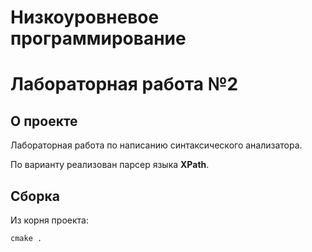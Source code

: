 # Низкоуровневое программирование 
# Лабораторная работа №2
## О проекте
Лабораторная работа по написанию синтаксического анализатора. 

По варианту реализован парсер языка **XPath**.

## Сборка
Из корня проекта:

    cmake .